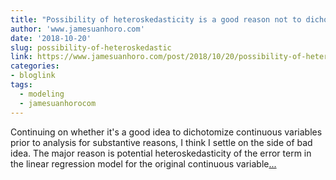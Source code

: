 ```yaml
---
title: "Possibility of heteroskedasticity is a good reason not to dichotomize a continuous variable for use as outcome in logistic regression."
author: 'www.jamesuanhoro.com'
date: '2018-10-20'
slug: possibility-of-heteroskedastic
link: https://www.jamesuanhoro.com/post/2018/10/20/possibility-of-heteroskedasticity-is-a-good-reason-not-to-dichotomize-a-continuous-variable-for-use-as-outcome-in-logistic-regression./
categories:
- bloglink
tags:
  - modeling
  - jamesuanhorocom
---
```


Continuing on whether it's a good idea to dichotomize continuous variables prior to analysis for substantive reasons, I think I settle on the side of bad idea. The major reason is potential heteroskedasticity of the error term in the linear regression model for the original continuous variable[... <i class="fas fa-external-link-alt"></i>](https://www.jamesuanhoro.com/post/2018/10/20/possibility-of-heteroskedasticity-is-a-good-reason-not-to-dichotomize-a-continuous-variable-for-use-as-outcome-in-logistic-regression./)

